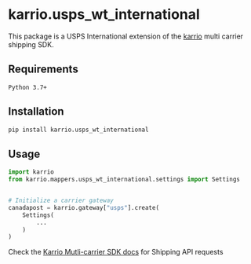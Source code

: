 # karrio.usps_wt_international

This package is a USPS International extension of the [karrio](https://pypi.org/project/karrio) multi carrier shipping SDK.

## Requirements

`Python 3.7+`

## Installation

```bash
pip install karrio.usps_wt_international
```

## Usage

```python
import karrio
from karrio.mappers.usps_wt_international.settings import Settings


# Initialize a carrier gateway
canadapost = karrio.gateway["usps"].create(
    Settings(
        ...
    )
)
```

Check the [Karrio Mutli-carrier SDK docs](https://docs.karrio.io) for Shipping API requests
